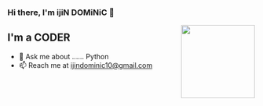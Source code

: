### Hi there, I'm ijiN DOMiNiC 👋

<img align='right' src='https://github.com/Rishit-dagli/Rishit-dagli/blob/master/images/octocat-anime.gif' width='150"'>

## I'm a CODER

- 💬 Ask me about ...... Python
- 📫 Reach me at ijindominic10@gmail.com 

